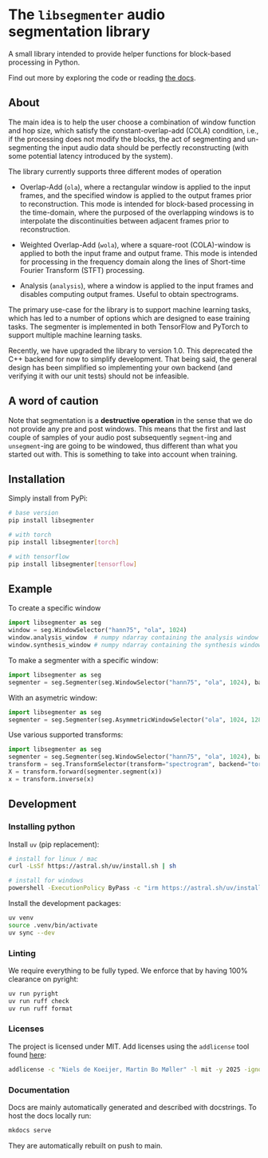 # The `libsegmenter` audio segmentation library
A small library intended to provide helper functions for block-based processing 
in Python. 

Find out more by exploring the code or reading 
[the docs](https://nielsdekoeijer.github.io/libsegmenter/).

## About
The main idea is to help the user choose a combination of window function and 
hop size, which satisfy the constant-overlap-add (COLA) condition, i.e., 
if the processing does not modify the blocks, the act of segmenting and 
un-segmenting the input audio data should be perfectly reconstructing 
(with some potential latency introduced by the system).

The library currently supports three  different modes of operation

- Overlap-Add (`ola`), where a rectangular window is applied to the input 
    frames, and the specified window is applied to the output frames prior to 
    reconstruction. This mode is intended for block-based processing in the 
    time-domain, where the purposed of the overlapping windows is to 
    interpolate the discontinuities between adjacent frames prior to 
    reconstruction.

- Weighted Overlap-Add (`wola`), where a square-root (COLA)-window is applied 
    to both the input frame and output frame. This mode is intended for 
    processing in the frequency domain along the lines of Short-time Fourier 
    Transform (STFT) processing.

- Analysis (`analysis`), where a window is applied to the input frames and
    disables computing output frames. Useful to obtain spectrograms.

The primary use-case for the library is to support machine learning tasks, 
which has led to a number of options which are designed to ease training tasks.
The segmenter is implemented in both TensorFlow and PyTorch to support multiple 
machine learning tasks. 

Recently, we have upgraded the library to version 1.0. This deprecated the 
C++ backend for now to simplify development. That being said, the general design
has been simplified so implementing your own backend (and verifying it with our
unit tests) should not be infeasible.

## A word of caution
Note that segmentation is a **destructive operation** in the sense that we do not 
provide any pre and post windows. This means that the first and last couple of samples
of your audio post subsequently `segment`-ing and `unsegment`-ing are going to be 
windowed, thus different than what you started out with. 
This is something to take into account when training.

## Installation
Simply install from PyPi:
```bash
# base version
pip install libsegmenter

# with torch
pip install libsegmenter[torch]

# with tensorflow
pip install libsegmenter[tensorflow]
```

## Example
To create a specific window
```python
import libsegmenter as seg
window = seg.WindowSelector("hann75", "ola", 1024)
window.analysis_window  # numpy ndarray containing the analysis window
window.synthesis_window # numpy ndarray containing the synthesis window
```

To make a segmenter with a specific window:
```python
import libsegmenter as seg
segmenter = seg.Segmenter(seg.WindowSelector("hann75", "ola", 1024), backend="torch")
```

With an asymetric window:
```python
import libsegmenter as seg
segmenter = seg.Segmenter(seg.AsymmetricWindowSelector("ola", 1024, 128, 2048), backend="torch")
```

Use various supported transforms:
```python
import libsegmenter as seg
segmenter = seg.Segmenter(seg.WindowSelector("hann75", "ola", 1024), backend="torch")
transform = seg.TransformSelector(transform="spectrogram", backend="torch")
X = transform.forward(segmenter.segment(x))
x = transform.inverse(x)
```

## Development
### Installing python
Install `uv` (pip replacement):
```bash
# install for linux / mac
curl -LsSf https://astral.sh/uv/install.sh | sh

# install for windows
powershell -ExecutionPolicy ByPass -c "irm https://astral.sh/uv/install.ps1 | iex"
```

Install the development packages:
```bash
uv venv
source .venv/bin/activate
uv sync --dev
```

### Linting
We require everything to be fully typed. We enforce that by having 100% clearance on pyright:
```bash
uv run pyright
uv run ruff check
uv run ruff format
```

### Licenses
The project is licensed under MIT.
Add licenses using the `addlicense` tool found [here](https://github.com/google/addlicense):
```bash
addlicense -c "Niels de Koeijer, Martin Bo Møller" -l mit -y 2025 -ignore *.m
```

### Documentation
Docs are mainly automatically generated and described with docstrings.
To host the docs locally run:
```bash
mkdocs serve
```
They are automatically rebuilt on push to main.
